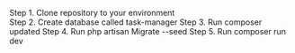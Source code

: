 Step 1. Clone repository to your environment<br/>
Step 2. Create database called task-manager
Step 3. Run composer updated
Step 4. Run php artisan Migrate --seed
Step 5. Run composer run dev
